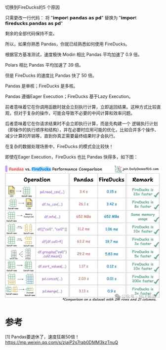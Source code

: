 切换到FireDucks的5 个原因

只需更改一行代码：
将 "𝗶𝗺𝗽𝗼𝗿t 𝗽𝗮𝗻𝗱𝗮𝘀 𝗮𝘀 𝗽𝗱" 替换为 "𝗶𝗺𝗽𝗼𝗿t 𝗳𝗶𝗿𝗲𝗱𝘂𝗰𝗸𝘀.𝗽𝗮𝗻𝗱𝗮𝘀 𝗮𝘀 𝗽𝗱"

剩余的全部代码保持不变。

所以，如果你熟悉 Pandas，你就已经熟悉如何使用 FireDucks。

根据官方基准测试，速度极快
Modin 相比 Pandas 平均加速了 0.9 倍。

Polars 相比 Pandas 平均加速了 39 倍。

但是 FireDucks 的速度比 Pandas 快了 50 倍。

Pandas 是单核；FireDucks 是多核。

Pandas 遵循Eager Execution；FireDucks 基于Lazy Execution。

前者意味着它在你调用函数时就会立刻执行计算，立即返回结果。这种方式比较直观，但对于复杂的操作，可能会导致不必要的中间计算和效率问题。

后者意味着它在你请求结果时不会立即执行计算，而是先构建一个 逻辑执行计划（即操作的执行顺序和结构），并在必要时应用可能的优化，比如合并多个操作、减少计算的开销等，直到你真正需要最终结果时才会执行。

在复杂的数据处理场景中，FireDucks 的模式会比较快！

即使在Eager Execution，FireDucks 也比 Pandas 快得多，如下图：

![](.00_替代方案_images/对比图.png)

# 参考

[1] Pandas要退休了，速度狂飙50倍！https://mp.weixin.qq.com/s/ziaiP2s7rab0DMM3kzTnuQ